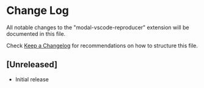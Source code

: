# Change Log

All notable changes to the "modal-vscode-reproducer" extension will be documented in this file.

Check [Keep a Changelog](http://keepachangelog.com/) for recommendations on how to structure this file.

## [Unreleased]

- Initial release